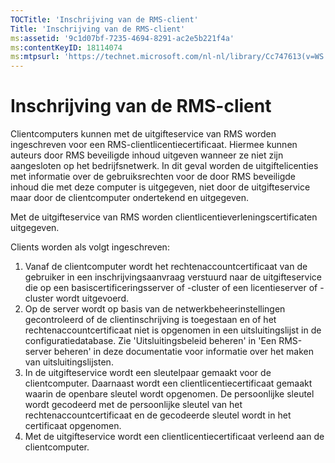 ```yaml
---
TOCTitle: 'Inschrijving van de RMS-client'
Title: 'Inschrijving van de RMS-client'
ms:assetid: '9c1d07bf-7235-4694-8291-ac2e5b221f4a'
ms:contentKeyID: 18114074
ms:mtpsurl: 'https://technet.microsoft.com/nl-nl/library/Cc747613(v=WS.10)'
---
```


Inschrijving van de RMS-client
==============================

Clientcomputers kunnen met de uitgifteservice van RMS worden ingeschreven voor een RMS-clientlicentiecertificaat. Hiermee kunnen auteurs door RMS beveiligde inhoud uitgeven wanneer ze niet zijn aangesloten op het bedrijfsnetwerk. In dit geval worden de uitgiftelicenties met informatie over de gebruiksrechten voor de door RMS beveiligde inhoud die met deze computer is uitgegeven, niet door de uitgifteservice maar door de clientcomputer ondertekend en uitgegeven.

Met de uitgifteservice van RMS worden clientlicentieverleningscertificaten uitgegeven.

Clients worden als volgt ingeschreven:

1.  Vanaf de clientcomputer wordt het rechtenaccountcertificaat van de gebruiker in een inschrijvingsaanvraag verstuurd naar de uitgifteservice die op een basiscertificeringsserver of -cluster of een licentieserver of -cluster wordt uitgevoerd.
2.  Op de server wordt op basis van de netwerkbeheerinstellingen gecontroleerd of de clientinschrijving is toegestaan en of het rechtenaccountcertificaat niet is opgenomen in een uitsluitingslijst in de configuratiedatabase. Zie 'Uitsluitingsbeleid beheren' in 'Een RMS-server beheren' in deze documentatie voor informatie over het maken van uitsluitingslijsten.
3.  In de uitgifteservice wordt een sleutelpaar gemaakt voor de clientcomputer. Daarnaast wordt een clientlicentiecertificaat gemaakt waarin de openbare sleutel wordt opgenomen. De persoonlijke sleutel wordt gecodeerd met de persoonlijke sleutel van het rechtenaccountcertificaat en de gecodeerde sleutel wordt in het certificaat opgenomen.
4.  Met de uitgifteservice wordt een clientlicentiecertificaat verleend aan de clientcomputer.
